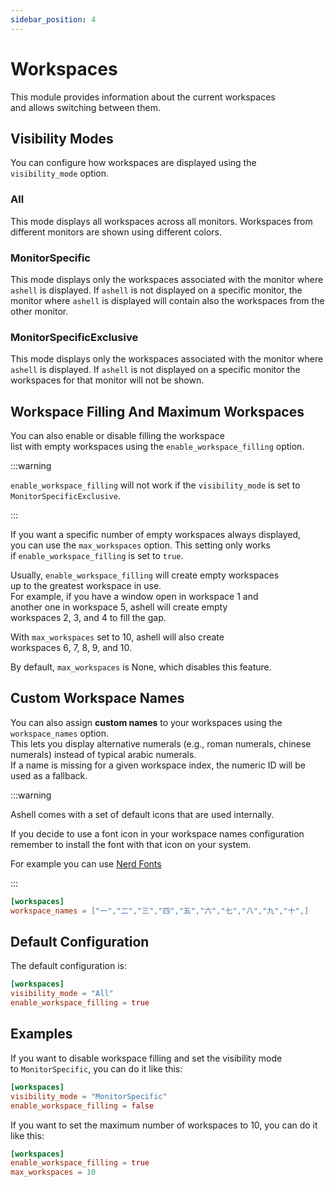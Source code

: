 ```yaml
---
sidebar_position: 4
---
```


# Workspaces

This module provides information about the current workspaces  
and allows switching between them.

## Visibility Modes

You can configure how workspaces are displayed using the `visibility_mode` option.

### All

This mode displays all workspaces across all monitors. Workspaces from different
monitors are shown using different colors.

### MonitorSpecific

This mode displays only the workspaces associated with the monitor
where `ashell` is displayed.
If `ashell` is not displayed on a specific monitor, the monitor
where `ashell` is displayed will contain also the workspaces
from the other monitor.

### MonitorSpecificExclusive

This mode displays only the workspaces associated with the monitor
where `ashell` is displayed.
If `ashell` is not displayed on a specific monitor the workspaces for that monitor
will not be shown.

## Workspace Filling And Maximum Workspaces

You can also enable or disable filling the workspace  
list with empty workspaces using the `enable_workspace_filling` option.

:::warning

`enable_workspace_filling` will not work if the `visibility_mode`
is set to `MonitorSpecificExclusive`.

:::

If you want a specific number of empty workspaces always displayed,  
you can use the `max_workspaces` option. This setting only works  
if `enable_workspace_filling` is set to `true`.

Usually, `enable_workspace_filling` will create empty workspaces  
up to the greatest workspace in use.  
For example, if you have a window open in workspace 1 and  
another one in workspace 5, ashell will create empty  
workspaces 2, 3, and 4 to fill the gap.

With `max_workspaces` set to 10, ashell will also create  
workspaces 6, 7, 8, 9, and 10.

By default, `max_workspaces` is None, which disables this feature.

## Custom Workspace Names

You can also assign **custom names** to your workspaces using
the `workspace_names` option.  
This lets you display alternative numerals (e.g., roman numerals, chinese numerals)
instead of typical arabic numerals.  
If a name is missing for a given workspace index, the numeric ID will be used
as a fallback.

:::warning

Ashell comes with a set of default icons that are used internally.

If you decide to use a font icon in your workspace names configuration remember
to install the font with that icon on your system.

For example you can use [Nerd Fonts](https://www.nerdfonts.com/)

:::

```toml
[workspaces]
workspace_names = ["一","二","三","四","五","六","七","八","九","十",]

```

## Default Configuration

The default configuration is:

```toml
[workspaces]
visibility_mode = "All"
enable_workspace_filling = true
```

## Examples

If you want to disable workspace filling and set the visibility mode  
to `MonitorSpecific`, you can do it like this:

```toml
[workspaces]
visibility_mode = "MonitorSpecific"
enable_workspace_filling = false
```

If you want to set the maximum number of workspaces to 10, you can do it like this:

```toml
[workspaces]
enable_workspace_filling = true
max_workspaces = 10
```
